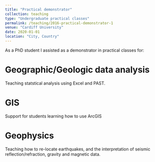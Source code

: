 ```yaml
---
title: "Practical demonstrator"
collection: teaching
type: "Undergraduate practical classes"
permalink: /teaching/2016-practical-demonstrator-1
venue: "Cardiff University"
date: 2020-01-01
location: "City, Country"
---
```


As a PhD student I assisted as a demonstrator in practical classes for:

Geographic/Geologic data analysis
======
Teaching statstical analysis using Excel and PAST.

GIS
======
Support for students learning how to use ArcGIS 

Geophysics
======
Teaching how to re-locate earthquakes, and the interpretation of seismic reflection/refraction, gravity and magnetic data. 

